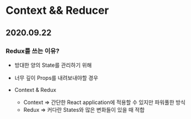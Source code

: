 # Context && Reducer

## 2020.09.22

### Redux를 쓰는 이유?

- 방대한 양의 State를 관리하기 위해
- 너무 깊이 Props를 내려보내야할 경우

- Context & Redux
  - Context => 간단한 React application에 적용할 수 있지만 파워풀한 방식
  - Redux => 커다란 States와 많은 변화들이 있을 때 적합
